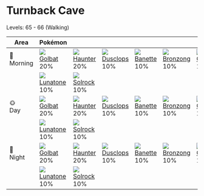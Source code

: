 # Turnback Cave
Levels: 65 - 66 (Walking)

Area         | Pokémon                         | &nbsp;                          | &nbsp;                          | &nbsp;                          | &nbsp;                          | &nbsp;                          
---          | ---                             | ---                             | ---                             | ---                             | ---                             | ---                             
🌅<br>Morning | ![][042]<br> [Golbat]<br> 20%  | ![][093]<br> [Haunter]<br> 20% | ![][356]<br> [Dusclops]<br> 10%| ![][354]<br> [Banette]<br> 10% | ![][437]<br> [Bronzong]<br> 10%| ![][358]<br> [Chimecho]<br> 10%
&nbsp;       | ![][337]<br> [Lunatone]<br> 10%| ![][338]<br> [Solrock]<br> 10% 
🌞<br>Day     | ![][042]<br> [Golbat]<br> 20%  | ![][093]<br> [Haunter]<br> 20% | ![][356]<br> [Dusclops]<br> 10%| ![][354]<br> [Banette]<br> 10% | ![][437]<br> [Bronzong]<br> 10%| ![][358]<br> [Chimecho]<br> 10%
&nbsp;       | ![][337]<br> [Lunatone]<br> 10%| ![][338]<br> [Solrock]<br> 10% 
🌙<br>Night   | ![][042]<br> [Golbat]<br> 20%  | ![][093]<br> [Haunter]<br> 20% | ![][356]<br> [Dusclops]<br> 10%| ![][354]<br> [Banette]<br> 10% | ![][437]<br> [Bronzong]<br> 10%| ![][358]<br> [Chimecho]<br> 10%
&nbsp;       | ![][337]<br> [Lunatone]<br> 10%| ![][338]<br> [Solrock]<br> 10% 



[Golbat]: ../../pokemon_changes/042/
[Haunter]: ../../pokemon_changes/093/
[Lunatone]: ../../pokemon_changes/337/
[Solrock]: ../../pokemon_changes/338/
[Banette]: ../../pokemon_changes/354/
[Dusclops]: ../../pokemon_changes/356/
[Chimecho]: ../../pokemon_changes/358/
[Bronzong]: ../../pokemon_changes/437/
[042]: ../img/pokemon/042.png
[093]: ../img/pokemon/093.png
[337]: ../img/pokemon/337.png
[338]: ../img/pokemon/338.png
[354]: ../img/pokemon/354.png
[356]: ../img/pokemon/356.png
[358]: ../img/pokemon/358.png
[437]: ../img/pokemon/437.png
